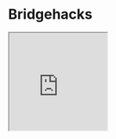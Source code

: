 # Bridgehacks
<html>
    <head>
        <title>My Great Game</title>
    </head>
    <body>
   
<iframe src="https://playcanv.as/p/61fb1da9/" width="200" height="200">
</iframe>
    </body>
</html>

